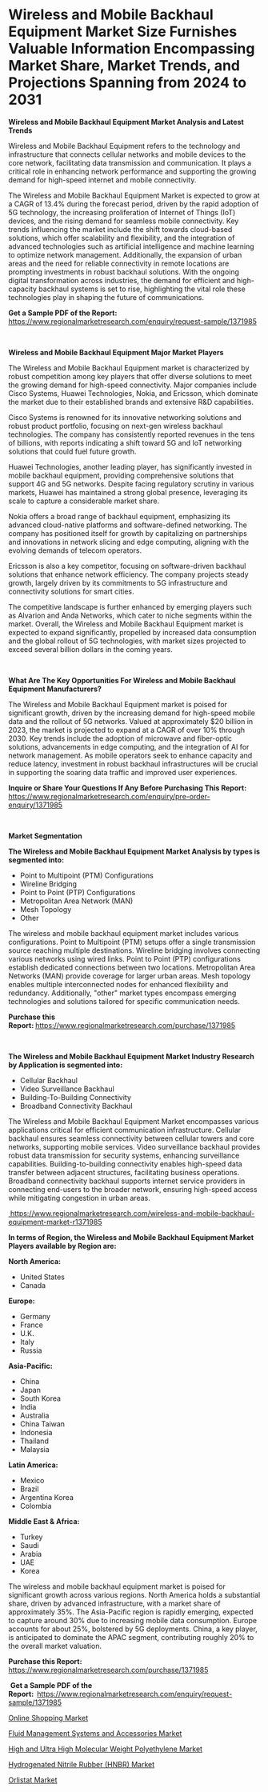 <p><h1>Wireless and Mobile Backhaul Equipment Market Size Furnishes Valuable Information Encompassing Market Share, Market Trends, and Projections Spanning from 2024 to 2031</h1></p><p><strong>Wireless and Mobile Backhaul Equipment Market Analysis and Latest Trends</strong></p>
<p><p>Wireless and Mobile Backhaul Equipment refers to the technology and infrastructure that connects cellular networks and mobile devices to the core network, facilitating data transmission and communication. It plays a critical role in enhancing network performance and supporting the growing demand for high-speed internet and mobile connectivity.</p><p>The Wireless and Mobile Backhaul Equipment Market is expected to grow at a CAGR of 13.4% during the forecast period, driven by the rapid adoption of 5G technology, the increasing proliferation of Internet of Things (IoT) devices, and the rising demand for seamless mobile connectivity. Key trends influencing the market include the shift towards cloud-based solutions, which offer scalability and flexibility, and the integration of advanced technologies such as artificial intelligence and machine learning to optimize network management. Additionally, the expansion of urban areas and the need for reliable connectivity in remote locations are prompting investments in robust backhaul solutions. With the ongoing digital transformation across industries, the demand for efficient and high-capacity backhaul systems is set to rise, highlighting the vital role these technologies play in shaping the future of communications.</p></p>
<p><strong>Get a Sample PDF of the Report:&nbsp;</strong> <a href="https://www.regionalmarketresearch.com/enquiry/request-sample/1371985">https://www.regionalmarketresearch.com/enquiry/request-sample/1371985</a></p>
<p>&nbsp;</p>
<p><strong>Wireless and Mobile Backhaul Equipment Major Market Players</strong></p>
<p><p>The Wireless and Mobile Backhaul Equipment market is characterized by robust competition among key players that offer diverse solutions to meet the growing demand for high-speed connectivity. Major companies include Cisco Systems, Huawei Technologies, Nokia, and Ericsson, which dominate the market due to their established brands and extensive R&D capabilities. </p><p>Cisco Systems is renowned for its innovative networking solutions and robust product portfolio, focusing on next-gen wireless backhaul technologies. The company has consistently reported revenues in the tens of billions, with reports indicating a shift toward 5G and IoT networking solutions that could fuel future growth.</p><p>Huawei Technologies, another leading player, has significantly invested in mobile backhaul equipment, providing comprehensive solutions that support 4G and 5G networks. Despite facing regulatory scrutiny in various markets, Huawei has maintained a strong global presence, leveraging its scale to capture a considerable market share.</p><p>Nokia offers a broad range of backhaul equipment, emphasizing its advanced cloud-native platforms and software-defined networking. The company has positioned itself for growth by capitalizing on partnerships and innovations in network slicing and edge computing, aligning with the evolving demands of telecom operators.</p><p>Ericsson is also a key competitor, focusing on software-driven backhaul solutions that enhance network efficiency. The company projects steady growth, largely driven by its commitments to 5G infrastructure and connectivity solutions for smart cities.</p><p>The competitive landscape is further enhanced by emerging players such as Alvarion and Anda Networks, which cater to niche segments within the market. Overall, the Wireless and Mobile Backhaul Equipment market is expected to expand significantly, propelled by increased data consumption and the global rollout of 5G technologies, with market sizes projected to exceed several billion dollars in the coming years.</p></p>
<p>&nbsp;</p>
<p><strong>What Are The Key Opportunities For Wireless and Mobile Backhaul Equipment Manufacturers?</strong></p>
<p><p>The Wireless and Mobile Backhaul Equipment market is poised for significant growth, driven by the increasing demand for high-speed mobile data and the rollout of 5G networks. Valued at approximately $20 billion in 2023, the market is projected to expand at a CAGR of over 10% through 2030. Key trends include the adoption of microwave and fiber-optic solutions, advancements in edge computing, and the integration of AI for network management. As mobile operators seek to enhance capacity and reduce latency, investment in robust backhaul infrastructures will be crucial in supporting the soaring data traffic and improved user experiences.</p></p>
<p><strong>Inquire or Share Your Questions If Any Before Purchasing This Report:</strong> <a href="https://www.regionalmarketresearch.com/enquiry/pre-order-enquiry/1371985">https://www.regionalmarketresearch.com/enquiry/pre-order-enquiry/1371985</a></p>
<p>&nbsp;</p>
<p><strong>Market Segmentation</strong></p>
<p><strong>The Wireless and Mobile Backhaul Equipment Market Analysis by types is segmented into:</strong></p>
<p><ul><li>Point to Multipoint (PTM) Configurations</li><li>Wireline Bridging</li><li>Point to Point (PTP) Configurations</li><li>Metropolitan Area Network (MAN)</li><li>Mesh Topology</li><li>Other</li></ul></p>
<p><p>The wireless and mobile backhaul equipment market includes various configurations. Point to Multipoint (PTM) setups offer a single transmission source reaching multiple destinations. Wireline bridging involves connecting various networks using wired links. Point to Point (PTP) configurations establish dedicated connections between two locations. Metropolitan Area Networks (MAN) provide coverage for larger urban areas. Mesh topology enables multiple interconnected nodes for enhanced flexibility and redundancy. Additionally, "other" market types encompass emerging technologies and solutions tailored for specific communication needs.</p></p>
<p><strong>Purchase this Report:&nbsp;</strong><a href="https://www.regionalmarketresearch.com/purchase/1371985">https://www.regionalmarketresearch.com/purchase/1371985</a></p>
<p>&nbsp;</p>
<p><strong>The Wireless and Mobile Backhaul Equipment Market Industry Research by Application is segmented into:</strong></p>
<p><ul><li>Cellular Backhaul</li><li>Video Surveillance Backhaul</li><li>Building-To-Building Connectivity</li><li>Broadband Connectivity Backhaul</li></ul></p>
<p><p>The Wireless and Mobile Backhaul Equipment Market encompasses various applications critical for efficient communication infrastructure. Cellular backhaul ensures seamless connectivity between cellular towers and core networks, supporting mobile services. Video surveillance backhaul provides robust data transmission for security systems, enhancing surveillance capabilities. Building-to-building connectivity enables high-speed data transfer between adjacent structures, facilitating business operations. Broadband connectivity backhaul supports internet service providers in connecting end-users to the broader network, ensuring high-speed access while mitigating congestion in urban areas.</p></p>
<p><a href="https://www.regionalmarketresearch.com/wireless-and-mobile-backhaul-equipment-market-r1371985">&nbsp;https://www.regionalmarketresearch.com/wireless-and-mobile-backhaul-equipment-market-r1371985</a></p>
<p><strong>In terms of Region, the Wireless and Mobile Backhaul Equipment Market Players available by Region are:</strong></p>
<p>
    <p> <strong> North America: </strong>
        <ul>
            <li>United States</li>
            <li>Canada</li>
        </ul>
        </p> 
    <p> <strong> Europe: </strong>
        <ul>
            <li>Germany</li>
            <li>France</li>
            <li>U.K.</li>
            <li>Italy</li>
            <li>Russia</li>
        </ul>
        </p> 
    <p> <strong> Asia-Pacific: </strong>
        <ul>
            <li>China</li>
            <li>Japan</li>
            <li>South Korea</li>
            <li>India</li>
            <li>Australia</li>
            <li>China Taiwan</li>
            <li>Indonesia</li>
            <li>Thailand</li>
            <li>Malaysia</li>
        </ul>
        </p> 
    <p> <strong> Latin America: </strong>
        <ul>
            <li>Mexico</li>
            <li>Brazil</li>
            <li>Argentina Korea</li>
            <li>Colombia</li>
        </ul>
        </p> 
    <p> <strong> Middle East & Africa: </strong>
        <ul>
            <li>Turkey</li>
            <li>Saudi</li>
            <li>Arabia</li>
            <li>UAE</li>
            <li>Korea</li>
        </ul>
    </p>
    </p>
<p><p>The wireless and mobile backhaul equipment market is poised for significant growth across various regions. North America holds a substantial share, driven by advanced infrastructure, with a market share of approximately 35%. The Asia-Pacific region is rapidly emerging, expected to capture around 30% due to increasing mobile data consumption. Europe accounts for about 25%, bolstered by 5G deployments. China, a key player, is anticipated to dominate the APAC segment, contributing roughly 20% to the overall market valuation.</p></p>
<p><strong>Purchase this Report: </strong><a href="https://www.regionalmarketresearch.com/purchase/1371985">https://www.regionalmarketresearch.com/purchase/1371985</a></p>
<p>&nbsp;<strong>Get a Sample PDF of the Report:&nbsp;&nbsp;</strong><a href="https://www.regionalmarketresearch.com/enquiry/request-sample/1371985">https://www.regionalmarketresearch.com/enquiry/request-sample/1371985</a></p>
<p><strong></strong></p>
<p><p><a href="https://www.linkedin.com/pulse/what-growth-opportunities-challenges-online-shopping-market-growizr-ouayf">Online Shopping Market</a></p><p><a href="https://medium.com/@khairinauzunul_10076/future-of-innovation-global-fluid-management-systems-and-accessories-market-growth-and-99a4b9e838fd?postPublishedType=repub">Fluid Management Systems and Accessories Market</a></p><p><a href="https://issuu.com/reportprime-2/docs/high-and-ultra-high-molecular-weigh_3e69ddaabe7185">High and Ultra High Molecular Weight Polyethylene Market</a></p><p><a href="https://issuu.com/reportprime-2/docs/hydrogenated-nitrile-rubber-hnbr-ma_a409ab0b7a9116">Hydrogenated Nitrile Rubber (HNBR) Market</a></p><p><a href="https://www.linkedin.com/pulse/global-orlistat-industry-research-report-competitive-landscape-rease?trackingId=ZTG0ex%2BrQjeCESQiMoRqPg%3D%3D">Orlistat Market</a></p></p>